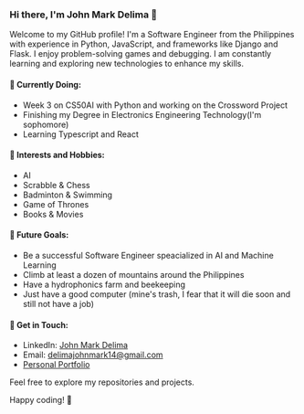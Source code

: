 ### Hi there, I'm John Mark Delima 👋

Welcome to my GitHub profile! I'm a Software Engineer from the Philippines with experience in Python, JavaScript, and frameworks like Django and Flask. I enjoy problem-solving games and debugging. I am constantly learning and exploring new technologies to enhance my skills.

#### 🌱 Currently Doing:
- Week 3 on CS50AI with Python and working on the Crossword Project
- Finishing my Degree in Electronics Engineering Technology(I'm sophomore)
- Learning Typescript and React

#### 🤖 Interests and Hobbies:
- AI
- Scrabble & Chess
- Badminton & Swimming
- Game of Thrones
- Books & Movies

#### 🔮 Future Goals:
- Be a successful Software Engineer speacialized in AI and Machine Learning
- Climb at least a dozen of mountains around the Philippines
- Have a hydrophonics farm and beekeeping
- Just have a good computer (mine's trash, I fear that it will die soon and still not have a job)

#### 💬 Get in Touch:
- LinkedIn: [John Mark Delima](https://www.linkedin.com/in/delimajohnmark)
- Email: [delimajohnmark14@gmail.com](mailto:delimajohnmark14@gmail.com)
- [Personal Portfolio](https://jnale-hub.github.io/)

Feel free to explore my repositories and projects. 

Happy coding! 🚀
